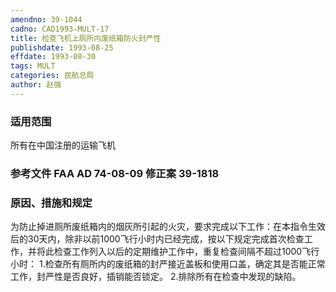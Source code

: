 ```yaml
---
amendno: 39-1044
cadno: CAD1993-MULT-17
title: 检查飞机上厕所内废纸箱防火封严性
publishdate: 1993-08-25
effdate: 1993-08-30
tags: MULT
categories: 民航总局
author: 赵强
---
```


### 适用范围 
所有在中国注册的运输飞机

### 参考文件    FAA AD 74-08-09 修正案 39-1818 

### 原因、措施和规定 
为防止掉进厕所废纸箱内的烟灰所引起的火灾，要求完成以下工作：在本指令生效后的30天内，除非以前1000飞行小时内已经完成，按以下规定完成首次检查工作，并将此检查工作列入以后的定期维护工作中，重复检查间隔不超过1000飞行小时： 
    1.检查所有厕所内的废纸箱的封严接近盖板和使用口盖，确定其是否能正常工作，封严性是否良好，插销能否锁定。 
    2.排除所有在检查中发现的缺陷。
